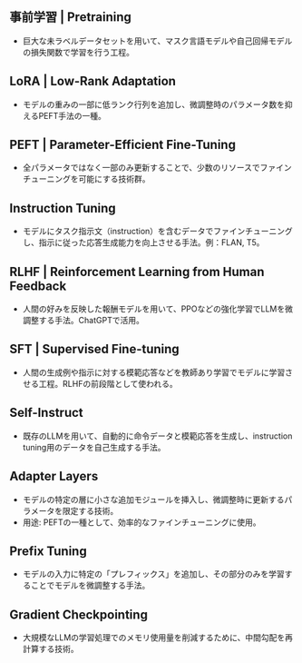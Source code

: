 <!-- 記事URL:https://github.com/takata150802/tech_glossary/blob/main/output/ai/llm-training.md# -->

## 事前学習 | Pretraining
- 巨大な未ラベルデータセットを用いて、マスク言語モデルや自己回帰モデルの損失関数で学習を行う工程。

## LoRA | Low-Rank Adaptation
- モデルの重みの一部に低ランク行列を追加し、微調整時のパラメータ数を抑えるPEFT手法の一種。

## PEFT | Parameter-Efficient Fine-Tuning
- 全パラメータではなく一部のみ更新することで、少数のリソースでファインチューニングを可能にする技術群。

## Instruction Tuning
- モデルにタスク指示文（instruction）を含むデータでファインチューニングし、指示に従った応答生成能力を向上させる手法。例：FLAN, T5。

## RLHF | Reinforcement Learning from Human Feedback
- 人間の好みを反映した報酬モデルを用いて、PPOなどの強化学習でLLMを微調整する手法。ChatGPTで活用。

## SFT | Supervised Fine-tuning
- 人間の生成例や指示に対する模範応答などを教師あり学習でモデルに学習させる工程。RLHFの前段階として使われる。

## Self-Instruct
- 既存のLLMを用いて、自動的に命令データと模範応答を生成し、instruction tuning用のデータを自己生成する手法。

## Adapter Layers
- モデルの特定の層に小さな追加モジュールを挿入し、微調整時に更新するパラメータを限定する技術。
- 用途: PEFTの一種として、効率的なファインチューニングに使用。

## Prefix Tuning
- モデルの入力に特定の「プレフィックス」を追加し、その部分のみを学習することでモデルを微調整する手法。

## Gradient Checkpointing
- 大規模なLLMの学習処理でのメモリ使用量を削減するために、中間勾配を再計算する技術。
